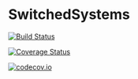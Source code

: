 # SwitchedSystems

[![Build Status](https://travis-ci.org/blegat/SwitchedSystems.jl.svg?branch=master)](https://travis-ci.org/blegat/SwitchedSystems.jl)

[![Coverage Status](https://coveralls.io/repos/blegat/SwitchedSystems.jl/badge.svg?branch=master&service=github)](https://coveralls.io/github/blegat/SwitchedSystems.jl?branch=master)

[![codecov.io](http://codecov.io/github/blegat/SwitchedSystems.jl/coverage.svg?branch=master)](http://codecov.io/github/blegat/SwitchedSystems.jl?branch=master)
